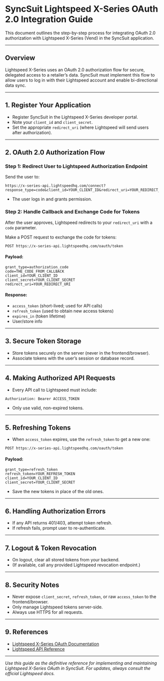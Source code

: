 # SyncSuit Lightspeed X-Series OAuth 2.0 Integration Guide

This document outlines the step-by-step process for integrating OAuth 2.0 authorization with Lightspeed X-Series (Vend) in the SyncSuit application.

---

## Overview

Lightspeed X-Series uses an OAuth 2.0 authorization flow for secure, delegated access to a retailer’s data. SyncSuit must implement this flow to allow users to log in with their Lightspeed account and enable bi-directional data sync.

---

## 1. Register Your Application
- Register SyncSuit in the Lightspeed X-Series developer portal.
- Note your `client_id` and `client_secret`.
- Set the appropriate `redirect_uri` (where Lightspeed will send users after authorization).

---

## 2. OAuth 2.0 Authorization Flow

### Step 1: Redirect User to Lightspeed Authorization Endpoint
Send the user to:

```
https://x-series-api.lightspeedhq.com/connect?response_type=code&client_id=YOUR_CLIENT_ID&redirect_uri=YOUR_REDIRECT_URI
```

- The user logs in and grants permission.

### Step 2: Handle Callback and Exchange Code for Tokens
After the user approves, Lightspeed redirects to your `redirect_uri` with a `code` parameter.

Make a POST request to exchange the code for tokens:

```
POST https://x-series-api.lightspeedhq.com/oauth/token
```

#### Payload:
```
grant_type=authorization_code
code=THE_CODE_FROM_CALLBACK
client_id=YOUR_CLIENT_ID
client_secret=YOUR_CLIENT_SECRET
redirect_uri=YOUR_REDIRECT_URI
```

#### Response:
- `access_token` (short-lived; used for API calls)
- `refresh_token` (used to obtain new access tokens)
- `expires_in` (token lifetime)
- User/store info

---

## 3. Secure Token Storage
- Store tokens securely on the server (never in the frontend/browser).
- Associate tokens with the user’s session or database record.

---

## 4. Making Authorized API Requests
- Every API call to Lightspeed must include:

```
Authorization: Bearer ACCESS_TOKEN
```

- Only use valid, non-expired tokens.

---

## 5. Refreshing Tokens
- When `access_token` expires, use the `refresh_token` to get a new one:

```
POST https://x-series-api.lightspeedhq.com/oauth/token
```

#### Payload:
```
grant_type=refresh_token
refresh_token=YOUR_REFRESH_TOKEN
client_id=YOUR_CLIENT_ID
client_secret=YOUR_CLIENT_SECRET
```

- Save the new tokens in place of the old ones.

---

## 6. Handling Authorization Errors
- If any API returns 401/403, attempt token refresh.
- If refresh fails, prompt user to re-authenticate.

---

## 7. Logout & Token Revocation
- On logout, clear all stored tokens from your backend.
- (If available, call any provided Lightspeed revocation endpoint.)

---

## 8. Security Notes
- Never expose `client_secret`, `refresh_token`, or raw `access_token` to the frontend/browser.
- Only manage Lightspeed tokens server-side.
- Always use HTTPS for all requests.

---

## 9. References
- [Lightspeed X-Series OAuth Documentation](https://x-series.developer.lightspeedhq.com/docs/authentication)
- [Lightspeed API Reference](https://x-series.developer.lightspeedhq.com/docs/get-started)

---

*Use this guide as the definitive reference for implementing and maintaining Lightspeed X-Series OAuth in SyncSuit. For updates, always consult the official Lightspeed docs.*
